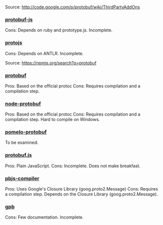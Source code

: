 Source: http://code.google.com/p/protobuf/wiki/ThirdPartyAddOns

### [protobuf-js](http://code.google.com/p/protobuf-js/)
Cons: Depends on ruby and prototype.js. Incomplete.

### [protojs](https://github.com/sirikata/protojs)
Cons: Depends on ANTLR. Incomplete.

Source: https://npmjs.org/search?q=protobuf

### [protobuf](https://github.com/chrisdew/protobuf)
Pros: Based on the official protoc
Cons: Requires compilation and a compilation step.

### [node-protobuf](https://npmjs.org/package/node-protobuf)
Pros: Based on the official protoc
Cons: Requires compilation and a compilation step. Hard to compile on Windows.

### [pomelo-protobuf](https://npmjs.org/package/pomelo-protobuf)
To be examined.

### [protobuf.js](https://github.com/nlf/protobuf.js)
Pros: Plain JavaScript.
Cons: Incomplete. Does not make breakfast.

### [pbjs-compiler](https://npmjs.org/package/pbjs-compiler)
Pros: Uses Google's Closure Library (goog.proto2.Message)
Cons: Requires a compilation step. Depends on the Closure Library (goog.proto2.Message).

### [gpb](https://github.com/Sannis/node-gpb)
Cons: Few documentation. Incomplete.